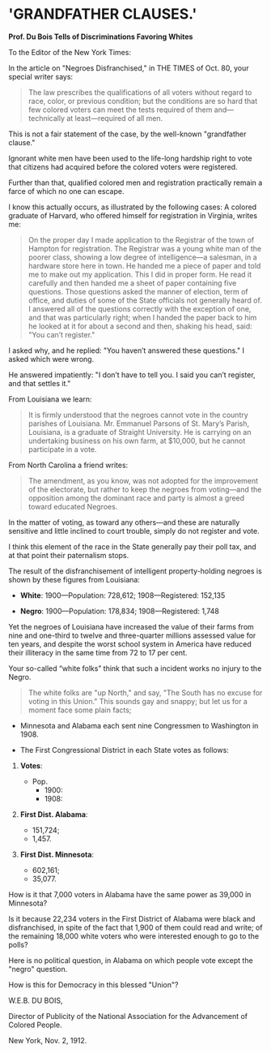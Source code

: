 # 'GRANDFATHER CLAUSES.'

**Prof. Du Bois Tells of Discriminations Favoring Whites**

To the Editor of the New York Times: 

In the article on "Negroes Disfranchised," in THE TIMES of Oct. 80, your special writer says:

> The law prescribes the qualifications of all voters without regard to race, color, or previous condition; but the conditions are so hard that few colored voters can meet the tests required of them and—technically at least—required of all men.

This is not a fair statement of the case, by the well-known "grandfather clause." 

Ignorant white men have been used to the life-long hardship right to vote that citizens had acquired before the colored voters were registered. 

Further than that, qualified colored men and registration practically remain a farce of which no one can escape. 

I know this actually occurs, as illustrated by the following cases: A colored graduate of Harvard, who offered himself for registration in Virginia, writes me: 

> On the proper day I made application to the Registrar of the town of Hampton for registration. The Registrar was a young white man of the poorer class, showing a low degree of intelligence—a salesman, in a hardware store here in town. He handed me a piece of paper and told me to make out my application. This I did in proper form. He read it carefully and then handed me a sheet of paper containing five questions. Those questions asked the manner of election, term of office, and duties of some of the State officials not generally heard of. I answered all of the questions correctly with the exception of one, and that was particularly right; when I handed the paper back to him he looked at it for about a second and then, shaking his head, said: "You can’t register." 

I asked why, and he replied: "You haven’t answered these questions." I asked which were wrong. 

He answered impatiently: "I don’t have to tell you. I said you can’t register, and that settles it."

From Louisiana we learn: 

> It is firmly understood that the negroes cannot vote in the country parishes of Louisiana. Mr. Emmanuel Parsons of St. Mary’s Parish, Louisiana, is a graduate of Straight University. He is carrying on an undertaking business on his own farm, at $10,000, but he cannot participate in a vote. 

From North Carolina a friend writes: 

> The amendment, as you know, was not adopted for the improvement of the electorate, but rather to keep the negroes from voting—and the opposition among the dominant race and party is almost a greed toward educated Negroes. 

In the matter of voting, as toward any others—and these are naturally sensitive and little inclined to court trouble, simply do not register and vote. 

I think this element of the race in the State generally pay their poll tax, and at that point their paternalism stops. 

The result of the disfranchisement of intelligent property-holding negroes is shown by these figures from Louisiana: 

- **White**: 1900—Population: 728,612; 1908—Registered: 152,135

- **Negro**: 1900—Population: 178,834; 1908—Registered: 1,748

Yet the negroes of Louisiana have increased the value of their farms from nine and one-third to twelve and three-quarter millions assessed value for ten years, and despite the worst school system in America have reduced their illiteracy in the same time from 72 to 17 per cent. 

Your so-called “white folks” think that such a incident works no injury to the Negro. 

> The white folks are "up North," and say, "The South has no excuse for voting in this Union." This sounds gay and snappy; but let us for a moment face some plain facts; 

- Minnesota and Alabama each sent nine Congressmen to Washington in 1908. 

- The First Congressional District in each State votes as follows:

1. **Votes**: 
    - Pop. 
        - 1900: 
        - 1908: 

2. **First Dist. Alabama**: 
    - 151,724; 
    - 1,457.

3. **First Dist. Minnesota**: 
    - 602,161; 
    - 35,077.

How is it that 7,000 voters in Alabama have the same power as 39,000 in Minnesota?

Is it because 22,234 voters in the First District of Alabama were black and disfranchised, in spite of the fact that 1,900 of them could read and write; of the remaining 18,000 white voters who were interested enough to go to the polls?

Here is no political question, in Alabama on which people vote except the "negro" question.

How is this for Democracy in this blessed "Union"?

W.E.B. DU BOIS, 

Director of Publicity of the National Association for the Advancement of Colored People.

New York, Nov. 2, 1912.